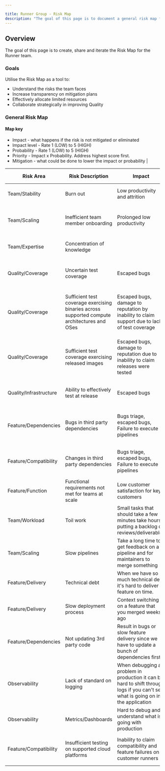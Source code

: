 ```yaml
---

title: Runner Group - Risk Map
description: "The goal of this page is to document a general risk map for the Runner group."
---
```








## Overview

The goal of this page is to create, share and iterate the Risk Map for the Runner team.

### Goals

Utilise the Risk Map as a tool to:
- Understand the risks the team faces
- Increase transparency on mitigation plans
- Effectively allocate limited resources
- Collaborate strategically in improving Quality

### General Risk Map

#### Map key

* Impact - what happens if the risk is not mitigated or eliminated
* Impact level - Rate 1 (LOW) to 5 (HIGH)
* Probability - Rate 1 (LOW) to 5 (HIGH)
* Priority - Impact x Probability. Address highest score first.
* Mitigation - what could be done to lower the impact or probability                  |

| Risk Area              | Risk Description                                        | Impact                                      | Impact Level | Probability | Priority | Mitigation                                                       |
|------------------------|---------------------------------------------------------|---------------------------------------------|--------------|-------------|----------|------------------------------------------------------------------|
| Team/Stability         | Burn out  | Low productivity and attrition              |   |  |  | Minimise overloading and blockers  |
| Team/Scaling           | Inefficient team member onboarding                      | Prolonged low productivity  |  |   |  | Clear onboarding guidance and prioritisation    |
| Team/Expertise         | Concentration of knowledge                              |   |    |    |          | Documenting process and knowledge    |
| Quality/Coverage       | Uncertain test coverage                                 | Escaped bugs   |   |   |    | Test coverage analysis and coverage automation  |
| Quality/Coverage       | Sufficient test coverage exercising binaries across supported compute architectures and OSes | Escaped bugs, damage to reputation by inability to claim support due to lack of test coverage   |   |   |    | Integration-level test environment and respective test framework |
| Quality/Coverage       | Sufficient test coverage exercising released images     | Escaped bugs, damage to reputation due to inability to claim releases were tested | | | | Integration-level test environment and respective test framework |
| Quality/Infrastructure | Ability to effectively test at release                  | Escaped bugs   |   |   |    | Reference platforms and standard test harness                    |
| Feature/Dependencies   | Bugs in third party dependencies                        | Bugs triage, escaped bugs, Failure to execute pipelines  | | | | Sufficient test coverage against latest supported version |
| Feature/Compatibility  | Changes in third party dependencies                     | Bugs triage, escaped bugs, Failure to execute pipelines  | | | | Testing against multiple dependency versions |
| Feature/Function       | Functional requirements not met for teams at scale      | Low customer satisfaction for key customers | | |          
| Team/Workload          | Toil work     | Small tasks that should take a few minutes take hours, putting a backlog on reviews/deliverables |              |             | 
| Team/Scaling           | Slow pipelines                            | Take a long time to get feedback on a pipeline and for maintainers to merge something  |              |             |
| Feature/Delivery       | Technical debt                            | When we have so much technical debt it's hard to deliver a feature on time.  |              |             |||
| Feature/Delivery       | Slow deployment process                   | Context switching on a feature that you merged weeks ago |              |             | | |
| Feature/Dependencies   | Not updating 3rd party code               | Result in bugs or slow feature delivery since we have to update a bunch of dependencies first |    | | | |
| Observability          | Lack of standard on logging | When debugging a problem in production it can be hard to shift through logs if you can't see what is going on in the application ||| | |
| Observability          | Metrics/Dashboards                        | Hard to debug and understand what is going with production |              |             | | |
| Feature/Compatibility  | Insufficient testing on supported cloud platforms | Inability to claim compatibility and feature failures on customer runners | | | | Integration-level test environment and framework |
